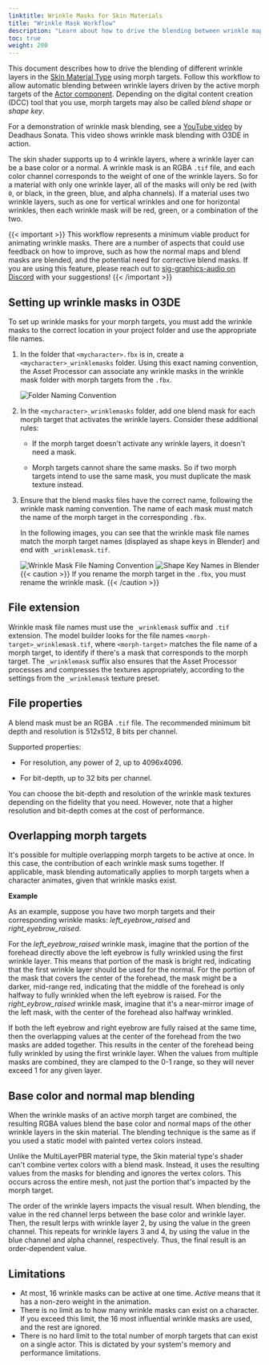 ```yaml
---
linktitle: Wrinkle Masks for Skin Materials
title: "Wrinkle Mask Workflow"
description: "Learn about how to drive the blending between wrinkle maps with morph targets."
toc: true
weight: 200
---  
```


This document describes how to drive the blending of different wrinkle layers in the [Skin Material Type](https://github.com/o3de/o3de/blob/development/Gems/Atom/Feature/Common/Assets/Materials/Types/Skin.materialtype) using morph targets. Follow this workflow to allow automatic blending between wrinkle layers driven by the active morph targets of the [Actor component](/docs/user-guide/components/reference/animation/actor). Depending on the digital content creation (DCC) tool that you use, morph targets may also be called _blend shape_ or _shape key_. 

For a demonstration of wrinkle mask blending, see a [YouTube video](https://www.youtube.com/watch?v=ebr8t_mz8p8&t=3s) by Deadhaus Sonata. This video shows wrinkle mask blending with O3DE in action. 

The skin shader supports up to 4 wrinkle layers, where a wrinkle layer can be a base color or a normal. A wrinkle mask is an RGBA `.tif` file, and each color channel corresponds to the weight of one of the wrinkle layers. So for a material with only one wrinkle layer, all of the masks will only be red (with `0`, or black, in the green, blue, and alpha channels). If a material uses two wrinkle layers, such as one for vertical wrinkles and one for horizontal wrinkles, then each wrinkle mask will be red, green, or a combination of the two.

{{< important >}}
This workflow represents a minimum viable product for animating wrinkle masks. There are a number of aspects that could use feedback on how to improve, such as how the normal maps and blend masks are blended, and the potential need for corrective blend masks. If you are using this feature, please reach out to [sig-graphics-audio on Discord](https://discord.com/channels/805939474655346758/816043793576886273) with your suggestions!
{{< /important >}}

## Setting up wrinkle masks in O3DE

To set up wrinkle masks for your morph targets, you must add the wrinkle masks to the correct location in your project folder and use the appropriate file names. 

1. In the folder that `<mycharacter>.fbx` is in, create a `<mycharacter>_wrinklemasks` folder. Using this exact naming convention, the Asset Processor can associate any wrinkle masks in the wrinkle mask folder with morph targets from the `.fbx`.

    ![Folder Naming Convention](/images/atom-guide/materials/skin/wrinkle-mask-folder-naming-convention.png)

1. In the `<mycharacter>_wrinklemasks` folder, add one blend mask for each morph target that activates the wrinkle layers. Consider these additional rules: 

    - If the morph target doesn't activate any wrinkle layers, it doesn't need a mask. 

    - Morph targets cannot share the same masks. So if two morph targets intend to use the same mask, you must duplicate the mask texture instead.

1. Ensure that the blend masks files have the correct  name, following the wrinkle mask naming convention. The name of each mask must match the name of the morph target in the corresponding `.fbx`. 

     In the following images, you can see that the wrinkle mask file names match the morph target names (displayed as shape keys in Blender) and end with `_wrinklemask.tif`.

    ![Wrinkle Mask File Naming Convention](/images/atom-guide/materials/skin/wrinkle-mask-file-naming-convention.png)
    ![Shape Key Names in Blender](/images/atom-guide/materials/skin/shape-key-names-in-blender.png)
    {{< caution >}}
If you rename the morph target in the `.fbx`, you must rename the wrinkle mask. 
    {{< /caution >}}


## File extension
Wrinkle mask file names must use the `_wrinklemask` suffix and `.tif` extension. The model builder looks for the file names `<morph-target>_wrinklemask.tif`, where `<morph-target>` matches the file name of a morph target, to identify if there's a mask that corresponds to the morph target. The `_wrinklemask` suffix also ensures that the Asset Processor processes and compresses the textures appropriately, according to the settings from the `_wrinklemask` texture preset.

## File properties

A blend mask must be an RGBA `.tif` file. The recommended minimum bit depth and resolution is 512x512, 8 bits per channel. 

Supported properties:

- For resolution, any power of 2, up to 4096x4096.

- For bit-depth, up to 32 bits per channel. 

You can choose the bit-depth and resolution of the wrinkle mask textures depending on the fidelity that you need. However, note that a higher resolution and bit-depth comes at the cost of performance.

## Overlapping morph targets
It's possible for multiple overlapping morph targets to be active at once. In this case, the contribution of each wrinkle mask sums together. If applicable, mask blending automatically applies to morph targets when a character animates, given that wrinkle masks exist. 

**Example**

As an example, suppose you have two morph targets and their corresponding wrinkle masks: _left_eyebrow_raised_ and _right_eyebrow_raised_. 

For the _left_eyebrow_raised_ wrinkle mask, imagine that the portion of the forehead directly above the left eyebrow is fully wrinkled using the first wrinkle layer. This means that portion of the mask is bright red, indicating that the first wrinkle layer should be used for the normal. For the portion of the mask that covers the center of the forehead, the mask might be a darker, mid-range red, indicating that the middle of the forehead is only halfway to fully wrinkled when the left eyebrow is raised. For the _right_eybrow_raised_ wrinkle mask, imagine that it's a near-mirror image of the left mask, with the center of the forehead also halfway wrinkled. 

If both the left eyebrow and right eyebrow are fully raised at the same time, then the overlapping values at the center of the forehead from the two masks are added together. This results in the center of the forehead being fully wrinkled by using the first wrinkle layer. When the values from multiple masks are combined, they are clamped to the 0-1 range, so they will never exceed 1 for any given layer.


## Base color and normal map blending
When the wrinkle masks of an active morph target are combined, the resulting RGBA values blend the base color and normal maps of the other wrinkle layers in the skin material. The blending technique is the same as if you used a static model with painted vertex colors instead. 

Unlike the MultiLayerPBR material type, the Skin material type's shader can't combine vertex colors with a blend mask. Instead, it uses the resulting values from the masks for blending and ignores the vertex colors. This occurs across the entire mesh, not just the portion that's impacted by the morph target.

The order of the wrinkle layers impacts the visual result. When blending, the value in the red channel lerps between the base color and wrinkle layer. Then, the result lerps with wrinkle layer 2, by using the value in the green channel. This repeats for wrinkle layers 3 and 4, by using the value in the blue channel and alpha channel, respectively. Thus, the final result is an order-dependent value.

## Limitations
- At most, 16 wrinkle masks can be active at one time. _Active_ means that it has a non-zero weight in the animation. 
- There is no limit as to how many wrinkle masks can exist on a character. If you exceed this limit, the 16 most influential wrinkle masks are used, and the rest are ignored.
- There is no hard limit to the total number of morph targets that can exist on a single actor. This is dictated by your system's memory and performance limitations.
